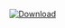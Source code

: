 

[![Download](https://api.bintray.com/packages/novacrypto/SecureString/SecureString/images/download.svg) ](https://bintray.com/novacrypto/SecureString/SecureString/_latestVersion)

